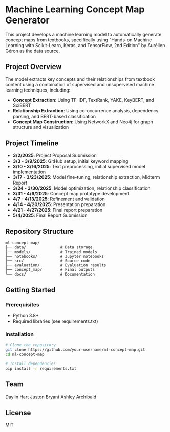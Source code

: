 # Machine Learning Concept Map Generator

This project develops a machine learning model to automatically generate concept maps from textbooks, specifically using "Hands-on Machine Learning with Scikit-Learn, Keras, and TensorFlow, 2nd Edition" by Aurélien Géron as the data source.

## Project Overview

The model extracts key concepts and their relationships from textbook content using a combination of supervised and unsupervised machine learning techniques, including:

- **Concept Extraction**: Using TF-IDF, TextRank, YAKE, KeyBERT, and SciBERT
- **Relationship Extraction**: Using co-occurrence analysis, dependency parsing, and BERT-based classification
- **Concept Map Construction**: Using NetworkX and Neo4j for graph structure and visualization

## Project Timeline

- **3/2/2025**: Project Proposal Submission
- **3/3 - 3/9/2025**: GitHub setup, initial keyword mapping
- **3/10 - 3/16/2025**: Text preprocessing, initial supervised model implementation
- **3/17 - 3/23/2025**: Model fine-tuning, relationship extraction, Midterm Report
- **3/24 - 3/30/2025**: Model optimization, relationship classification
- **3/31 - 4/6/2025**: Concept map prototype development
- **4/7 - 4/13/2025**: Refinement and validation
- **4/14 - 4/20/2025**: Presentation preparation
- **4/21 - 4/27/2025**: Final report preparation
- **5/4/2025**: Final Report Submission

## Repository Structure

```
ml-concept-map/
├── data/               # Data storage
├── models/             # Trained models
├── notebooks/          # Jupyter notebooks
├── src/                # Source code
├── evaluation/         # Evaluation results
├── concept_map/        # Final outputs
└── docs/               # Documentation
```

## Getting Started

### Prerequisites

- Python 3.8+
- Required libraries (see requirements.txt)

### Installation

```bash
# Clone the repository
git clone https://github.com/your-username/ml-concept-map.git
cd ml-concept-map

# Install dependencies
pip install -r requirements.txt
```

## Team

Daylin Hart Juston Bryant Ashley Archibald

## License

MIT
